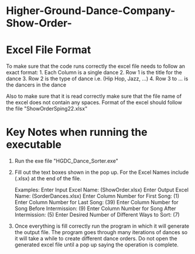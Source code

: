 # Higher-Ground-Dance-Company-Show-Order-
Excel File Format
==============================================================================================
To make sure that the code runs correctly the excel file needs to follow an exact format:
	1. Each Column is a single dance
	2. Row 1 is the title for the dance
	3. Row 2 is the type of dance i.e. (Hip Hop, Jazz, ...)
	4. Row 3 to ... is the dancers in the dance

Also to make sure that it is read correctly make sure that the file name of the excel does not contain any spaces.
Format of the excel should follow the file "ShowOrderSping22.xlsx"




Key Notes when running the executable
==============================================================================================
1. Run the exe file "HGDC_Dance_Sorter.exe"

2. Fill out the text boxes shown in the pop up. 
	For the Excel Names include (.xlsx) at the end of the file.
	
	Examples:
	Enter Input Excel Name: (ShowOrder.xlsx)
	Enter Output Excel Name: (SorderDances.xlsx)
	Enter Column Number for First Song: (1)
	Enter Column Number for Last Song: (39)
	Enter Column Number for Song Before Intermission: (9)
	Enter Column Number for Song After Intermission: (5)
	Enter Desired Number of Different Ways to Sort: (7)

3. Once everything is fill correctly run the program in which it will generate the output file.
   The program goes through many iterations of dances so it will take a while to create different dance orders.
   Do not open the generated excel file until a pop up saying the operation is complete.
